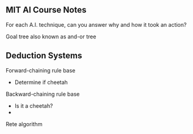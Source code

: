 MIT AI Course Notes
-------------------

For each A.I. technique, can you answer why and how it took an action?

Goal tree also known as and-or tree

Deduction Systems
-----------------
Forward-chaining rule base
+ Determine if cheetah

Backward-chaining rule base
+ Is it a cheetah?
+ 

Rete algorithm

